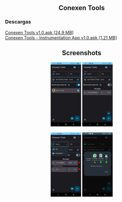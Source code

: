<div align='center'>
  <h2>Conexen Tools </h2>
</div>
 
### Descargas
[Conexen Tools v1.0.apk [24.9 MB]](https://asdasdasd.com) </br>
[Conexen Tools - Instrumentation App v1.0.apk [1.21 MB]](https://asdasdasd.com) </br>

<div align='center'>
  <h2>Screenshots</h2>
  <img src="https://raw.githubusercontent.com/conexentools/conexentools/main/Images/Screenshots/1.jpg" width=100>
  <img src="https://raw.githubusercontent.com/conexentools/conexentools/main/Images/Screenshots/2.jpg" width=100><br/><br/>
  <img src="https://raw.githubusercontent.com/conexentools/conexentools/main/Images/Screenshots/3.jpg" width=100>
  <img src="https://raw.githubusercontent.com/conexentools/conexentools/main/Images/Screenshots/4.jpg" width=100><br/><br/>
</div>
